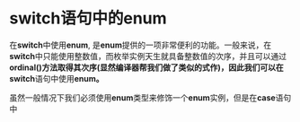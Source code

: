 # switch语句中的enum

在**switch**中使用**enum**, 是**enum**提供的一项非常便利的功能。一般来说，在**switch**中只能使用整数值，而枚举实例天生就具备整数值的次序，并且可以通过**ordinal\(\)**方法取得其次序\(显然编译器帮我们做了类似的式作\)，因此我们可以在**switch**语句中使用**enum。**

虽然一般情况下我们必须使用**enum**类型来修饰一个**enum**实例，但是在**case**语句中



